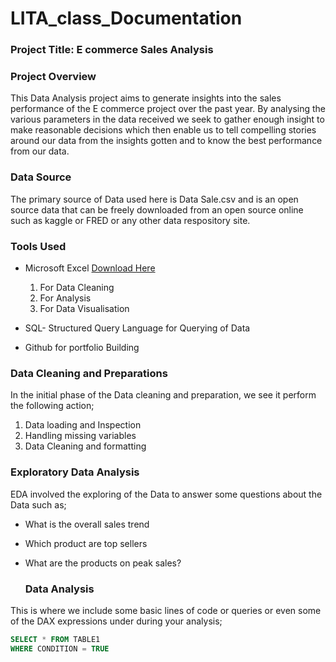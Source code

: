 # LITA_class_Documentation

### Project Title: E commerce Sales Analysis

### Project Overview
This Data Analysis project aims to generate insights into the sales performance of the E commerce project over the past year. By analysing the various parameters in the data received we seek to gather enough insight to make reasonable decisions which then enable us to tell compelling stories around our data from the insights gotten and to know the best performance from our data.

### Data Source
The primary source of Data used here is Data Sale.csv and is an open source data that can be freely downloaded from an open source online such as kaggle or FRED or any other data respository site.

### Tools Used
- Microsoft Excel [Download Here](https://www.microsoft.com)
  1. For Data Cleaning
  2. For Analysis
  3. For Data Visualisation
     
- SQL- Structured Query Language for Querying of Data
- Github for portfolio Building

### Data Cleaning and Preparations
In the initial phase of the Data cleaning and preparation, we see it perform the following action;
1. Data loading and Inspection
2. Handling missing variables
3. Data Cleaning and formatting

### Exploratory Data Analysis
EDA involved the exploring of the Data to answer some questions about the Data such as;
- What is the overall sales trend
- Which product are top sellers
- What are the products on peak sales?

  ### Data Analysis
This is where we include some basic lines of code or queries or even some of the DAX expressions under during your analysis;

```SQL
SELECT * FROM TABLE1
WHERE CONDITION = TRUE
```
